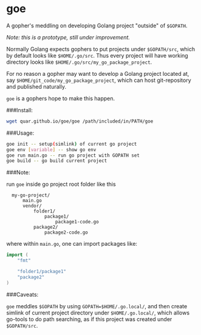 goe
=======
A gopher's meddling on developing Golang project "outside" of `$GOPATH`.

*Note: this is a prototype, still under improvement.*

Normally Golang expects gophers to put projects under `$GOPATH/src`, which
by default looks like `$HOME/.go/src`. Thus every project will have working
directory looks like `$HOME/.go/src/my_go_package_project`.

For no reason a gopher may want to develop a Golang project located at, say
`$HOME/git_code/my_go_package_project`, which can host git-repository and
published naturally.


`goe` is a gophers hope to make this happen.

###Install:

``` bash
wget quar.github.io/goe/goe /path/included/in/PATH/goe
```

###Usage:

``` bash
goe init -- setup(simlink) of current go project
goe env [variable] -- show go env
goe run main.go -- run go project with GOPATH set
goe build -- go build current project
```

###Note:

  run `goe` inside go project root folder like this

```
  my-go-project/
      main.go
      vendor/
          folder1/
              package1/
                  package1-code.go
          package2/
              package2-code.go
```

  where within `main.go`, one can import packages like:

``` go
import (
    "fmt"

    "folder1/package1"
    "package2"
)
```

###Caveats:

  `goe` meddles `$GOPATH` by using `GOPATH=$HOME/.go.local/`, and then create
  simlink of current project directory under `$HOME/.go.local/`, which allows
  go-tools to do path searching, as if this project was created under
  `$GOPATH/src`.


